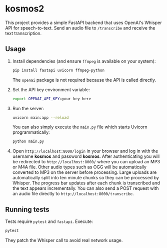 # kosmos2

This project provides a simple FastAPI backend that uses OpenAI's Whisper API
for speech-to-text. Send an audio file to `/transcribe` and receive the text
transcription.

## Usage

1. Install dependencies (and ensure `ffmpeg` is available on your system):
   ```bash
   pip install fastapi uvicorn ffmpeg-python
   ```
   The `openai` package is not required because the API is called directly.

2. Set the API key environment variable:
   ```bash
   export OPENAI_API_KEY=your-key-here
   ```

3. Run the server:
   ```bash
   uvicorn main:app --reload
   ```
   You can also simply execute the `main.py` file which starts Uvicorn
   programmatically:
   ```bash
   python main.py
   ```

4. Open `http://localhost:8000/login` in your browser and log in with the
   username **kosmos** and password **kosmos**. After authenticating you will
  be redirected to `http://localhost:8000/` where you can upload an MP3 or
  M4A file. Other audio types such as OGG will be automatically converted to
  MP3 on the server before processing. Large uploads are automatically split
  into ten minute chunks so they can be processed by Whisper. The progress bar
  updates after each chunk is transcribed and the text appears incrementally.
  You can also send
   a POST request with an audio file directly to
   `http://localhost:8000/transcribe`.

## Running tests

Tests require `pytest` and `fastapi`. Execute:

```bash
pytest
```

They patch the Whisper call to avoid real network usage.

